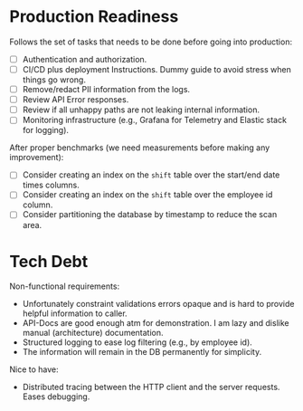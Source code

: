 # Production Readiness

Follows the set of tasks that needs to be done before going into production:
- [ ] Authentication and authorization.
- [ ] CI/CD plus deployment Instructions. Dummy guide to avoid stress when things go wrong.
- [ ] Remove/redact PII information from the logs.
- [ ] Review API Error responses.
- [ ] Review if all unhappy paths are not leaking internal information.
- [ ] Monitoring infrastructure (e.g., Grafana for Telemetry and Elastic stack for logging).

After proper benchmarks (we need measurements before making any improvement):
- [ ] Consider creating an index on the `shift` table over the start/end date times columns.
- [ ] Consider creating an index on the `shift` table over the employee id column.
- [ ] Consider partitioning the database by timestamp to reduce the scan area.

# Tech Debt

Non-functional requirements:
- Unfortunately constraint validations errors opaque and is hard to provide helpful information to caller.
- API-Docs are good enough atm for demonstration. I am lazy and dislike manual (architecture) documentation.
- Structured logging to ease log filtering (e.g., by employee id).
- The information will remain in the DB permanently for simplicity.

Nice to have:
- Distributed tracing between the HTTP client and the server requests. Eases debugging.
